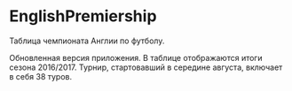 # EnglishPremiership

Таблица чемпионата Англии по футболу.

Обновленная версия приложения. В таблице отображаются итоги сезона 2016/2017. Турнир, стартовавший в середине августа, включает в себя 38 туров.
